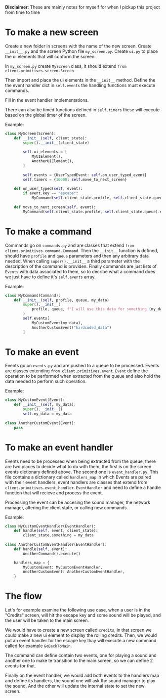 **Disclaimer**: These are mainly notes for myself for when I pickup this project from time to time

# To make a new screen

Create a new folder in screens with the name of the new screen.
Create `__init__.py` and the screen Python file `my_screen.py`.
Create `ui.py` to place the ui elements that will conform the screen.

In `my_screen.py` create `MyScreen` class, it should extend `from client.primitives.screen.Screen`

Then import and place the ui elements in the `__init__` method.
Define the the event handler dict in `self.events` the handling functions must execute commands.

Fill in the event handler implementations.

There can also be timed functions defined in `self.timers` these will execute based on the global timer of the screen.

Example:

```python
class MyScreen(Screen):
    def __init__(self, client_state):
        super().__init__(client_state)
        
        self.ui_elements = [
            MyUIElement(),
            AnotherUIElement(),
        ]
        
        self.events = {UserTypedEvent: self.on_user_typed_event}
        self.timers = {10000: self.move_to_next_screen}
        
    def on_user_typed(self, event):
        if event.key == "escape":
            MyCommand(self.client_state.profile, self.client_state.queue).execute()
            
    def move_to_next_screen(self, event):
        MyCommand(self.client_state.profile, self.client_state.queue).execute()
```

# To make a command

Commands go on `commands.py` and are classes that extend `from client.primitives.command.Command`.
Then the `__init__` function is defined, should have `profile` and `queue` parameters and then any arbitrary data needed.
When calling `super().__init__` a third parameter with the description of the command is providen.
Finally commands are just lists of `Events` with data associated to them, so to decribe what a command does we just have to define it's `self.events` array.

Example:

```python
class MyCommand(Command):
    def __init__(self, profile, queue, my_data)
        super().__init__(
            profile, queue, f"I will use this data for something {my_data}"
        )
        self.events[
            MyCustomEvent(my_data),
            AnotherCustomEvent("hardcoded_data")
        ]
```

# To make an event

Events go on `events.py` and are pushed to a queue to be processed. Events are classes
extending `from client.primitives.event.Event` define the operation to be performed when extracted from the queue and also hold the data needed to perform such operation.


Example:

```python
class MyCustomEvent(Event):
    def __init__(self, my_data):
        super().__init__()
        self.my_data = my_data
        
class AnotherCustomEvent(Event):
    pass
```

# To make an event handler

Events need to be processed when being extracted from the queue, there are two places to decide what to do with them, the first is on the screen events dictionary defined above. The second one is `event_handler.py`.
This file contains a dictionary called `handlers_map` in which Events are paired with their event handlers, event handlers are classes that extend from `client.primitives.event_handler.EventHandler` and need to define a handle function that will recieve and process the event.

Processing the event can be accesing the sound manager, the network manager, altering the client state, or calling new commands.

Example:

```python
class MyCustomEventHandler(EventHandler):
    def handle(self, event, client_state):
        client_state.something = my_data
        
class AnotherCustomEventHandler(EventHandler):
    def handle(self, event):
        AnotherCommand().execute()
```

```python
    handlers_map = {
        MyCustomEvent: MyCustomEventHandler,
        AnotherCustomEvent: AnotherCustomEventHandler,
    }
```

# The flow

Let's for example examine the following use case, when a user is in the "Credits" screen, will hit the escape key and some sound will be played, and the user will be taken to the main screen.

We would have to create a new screen called `credits`, in that screen we could make a new ui element to display the rolling credits. Then, we would put an event handler for the escape key thay will execute a new command called for example `GoBackToMain`.

The command can define contain two events, one for playing a sound and another one to
make te transition to the main screen, so we can define 2 events for that.

Finally on the event handler, we would add both events to the handlers map and define its handlers, the sound one will ask the sound manager to play the sound, And the other will update the internal state to set the new screen.
